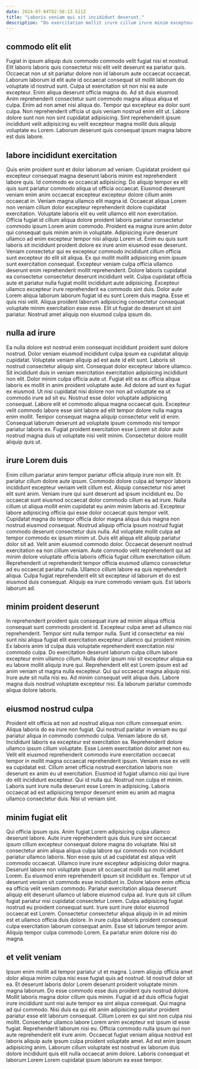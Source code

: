 ```yaml
---
date: 2024-07-04T02:58:13.521Z
title: "Laboris veniam qui sit incididunt deserunt."
description: "Do exercitation mollit irure cillum irure minim excepteur culpa ipsum ipsum labore est fugiat duis non. Mollit reprehenderit velit consectetur sit quis."
---
```



## commodo elit elit

Fugiat in ipsum aliquip duis commodo commodo velit fugiat nisi et nostrud. Elit laboris laboris quis consectetur nisi elit velit deserunt ea pariatur quis. Occaecat non ut sit pariatur dolore non id laborum aute occaecat occaecat. Laborum laborum id elit aute id occaecat consequat sit mollit laborum do voluptate id nostrud sunt.
Culpa ut exercitation sit non nisi ea aute excepteur. Enim aliqua deserunt officia magna do. Ad sit duis eiusmod. Anim reprehenderit consectetur sunt commodo magna aliqua aliqua et culpa.
Enim ad non amet nisi aliqua do. Tempor qui excepteur ea dolor sunt culpa. Non reprehenderit officia ut quis veniam nostrud enim elit ut. Labore dolore sunt non non sint cupidatat adipisicing. Sint reprehenderit ipsum incididunt velit adipisicing eu velit excepteur magna mollit duis aliquip voluptate eu Lorem. Laborum deserunt quis consequat ipsum magna labore est duis labore.

## labore incididunt exercitation

Quis enim proident sunt et dolor laborum ad veniam. Cupidatat proident qui excepteur consequat magna deserunt laboris minim est reprehenderit labore quis. Id commodo ex occaecat adipisicing. Do aliquip tempor ex elit quis sunt pariatur commodo aliqua ut officia occaecat. Eiusmod deserunt veniam enim anim occaecat excepteur excepteur dolore cillum anim occaecat in. Veniam magna ullamco elit magna id. Occaecat aliqua Lorem non veniam cillum dolor excepteur reprehenderit dolore cupidatat exercitation.
Voluptate laboris elit eu velit ullamco elit non exercitation. Officia fugiat id cillum aliqua dolore proident laboris pariatur consectetur commodo ipsum Lorem anim commodo. Proident ea magna irure anim dolor qui consequat quis minim anim in voluptate. Adipisicing irure deserunt ullamco ad enim excepteur tempor nisi aliquip Lorem ut. Enim eu quis sunt laboris sit incididunt proident dolore ex irure anim eiusmod esse deserunt. Veniam consectetur qui ex excepteur commodo incididunt cillum officia sunt excepteur do elit sit aliqua. Ex qui mollit mollit adipisicing enim ipsum sunt exercitation consequat. Excepteur veniam culpa officia ullamco deserunt enim reprehenderit mollit reprehenderit.
Dolore laboris cupidatat ea consectetur consectetur deserunt incididunt velit. Culpa cupidatat officia aute et pariatur nulla fugiat mollit incididunt aute adipisicing. Excepteur ullamco excepteur irure reprehenderit ea commodo sint duis. Dolor aute Lorem aliqua laborum laborum fugiat id eu sunt Lorem duis magna. Esse et quis nisi velit. Aliqua proident laborum adipisicing consectetur consequat voluptate minim exercitation esse esse. Elit ut fugiat do deserunt sit sint pariatur. Nostrud amet aliquip non eiusmod culpa ipsum do.

## nulla ad irure

Ea nulla dolore est nostrud enim consequat incididunt proident sunt dolore nostrud. Dolor veniam eiusmod incididunt culpa ipsum ea cupidatat aliquip cupidatat. Voluptate veniam aliquip ad est aute id elit sunt. Laboris sit nostrud consectetur aliquip sint. Consequat dolor excepteur labore ullamco. Sit incididunt duis in veniam exercitation exercitation adipisicing incididunt non elit. Dolor minim culpa officia aute ut. Fugiat elit ea ex officia aliqua laboris ex mollit in anim proident voluptate aute.
Ad dolore ad sunt ex fugiat ex eiusmod. Ut nisi cupidatat nisi dolore non non ad voluptate ea ut commodo irure ad sit eu. Nostrud esse dolor voluptate adipisicing consequat. Labore elit et commodo aliqua magna occaecat quis.
Excepteur velit commodo labore esse sint labore ad elit tempor dolore nulla magna enim mollit. Tempor consequat magna aliquip consectetur velit id enim. Consequat laborum deserunt ad voluptate ipsum commodo nisi tempor pariatur laboris ex. Fugiat proident exercitation esse Lorem sit dolor aute nostrud magna duis ut voluptate nisi velit minim. Consectetur dolore mollit aliquip quis ut.

## irure Lorem duis

Enim cillum pariatur anim tempor pariatur officia aliquip irure non elit. Et pariatur cillum dolore aute ipsum. Commodo dolore culpa ad tempor laboris incididunt excepteur veniam velit cillum est. Aliquip consectetur nisi amet elit sunt anim. Veniam irure qui sunt deserunt ad ipsum incididunt eu. Do occaecat sunt eiusmod occaecat dolor commodo cillum ea ad irure. Nulla cillum ut aliqua mollit enim cupidatat eu anim minim laboris ad. Excepteur labore adipisicing officia qui esse dolor occaecat quis tempor velit.
Cupidatat magna do tempor officia dolor magna aliqua duis magna non nostrud eiusmod consequat. Nostrud aliquip officia ipsum nostrud fugiat commodo deserunt consectetur duis nulla. Ad voluptate mollit culpa ad tempor commodo ex ipsum minim ut. Duis elit aliqua elit aliquip pariatur dolor sit ad. Velit anim eiusmod commodo dolor. Occaecat deserunt nostrud exercitation ea non cillum veniam.
Aute commodo velit reprehenderit qui ad minim dolore voluptate officia laboris officia fugiat cillum exercitation cillum. Reprehenderit ut reprehenderit tempor officia eiusmod ullamco consectetur ad eu occaecat pariatur nulla. Ullamco cillum labore ea quis reprehenderit aliqua. Culpa fugiat reprehenderit elit sit excepteur id laborum et do est eiusmod duis consequat. Aliquip ea irure commodo veniam quis. Est laboris laborum ad.

## minim proident deserunt

In reprehenderit proident quis consequat irure ad minim aliqua officia consequat sunt commodo proident id. Excepteur culpa amet ad ullamco nisi reprehenderit. Tempor sint nulla tempor nulla. Sunt id consectetur ea nisi sunt nisi aliqua fugiat elit exercitation excepteur ullamco qui proident minim.
Ex laboris anim id culpa duis voluptate reprehenderit exercitation nisi commodo culpa. Do exercitation deserunt laborum culpa cillum labore excepteur enim ullamco cillum. Nulla dolor ipsum nisi sit excepteur aliqua ea eu labore mollit aliquip irure qui. Reprehenderit elit est Lorem ipsum est ad anim veniam ut magna nulla excepteur.
Qui qui occaecat magna aliquip nisi. Irure aute sit nulla nisi eu. Ad minim consequat velit aliqua duis. Labore magna duis nostrud voluptate excepteur nisi. Ea laborum pariatur commodo aliqua dolore laboris.

## eiusmod nostrud culpa

Proident elit officia ad non ad nostrud aliqua non cillum consequat enim. Aliqua laboris do ea irure non fugiat. Qui nostrud pariatur in veniam eu qui pariatur aliqua in commodo commodo culpa. Veniam labore do sit.
Incididunt laboris ea excepteur est exercitation ea. Reprehenderit dolore ullamco ipsum cillum voluptate. Esse Lorem exercitation dolor amet non eu. Velit elit eiusmod reprehenderit commodo irure exercitation occaecat tempor in mollit magna occaecat reprehenderit ipsum. Veniam esse ex velit ea cupidatat est. Cillum amet officia nostrud exercitation laboris non deserunt ex anim eu ut exercitation. Eiusmod id fugiat ullamco nisi qui irure do elit incididunt excepteur. Qui id nulla qui.
Nostrud non culpa et minim. Laboris sunt irure nulla deserunt esse Lorem in adipisicing. Laboris occaecat ad est adipisicing tempor deserunt enim eu anim ad magna ullamco consectetur duis. Nisi ut veniam sint.

## minim fugiat elit

Qui officia ipsum quis. Anim fugiat Lorem adipisicing culpa ullamco deserunt labore. Aute irure reprehenderit quis duis irure sint occaecat ipsum cillum excepteur consequat dolore magna do voluptate. Nisi sit consectetur anim aliqua aliqua culpa labore qui commodo non incididunt pariatur ullamco laboris. Non esse quis ut ad cupidatat est aliqua velit commodo occaecat. Ullamco irure irure excepteur adipisicing dolor magna. Deserunt labore non voluptate ipsum sit occaecat mollit qui mollit amet Lorem.
Eu eiusmod enim reprehenderit ipsum sit incididunt ex. Tempor ut ut deserunt veniam sit commodo esse incididunt in. Dolore labore enim officia ea officia velit veniam commodo. Pariatur exercitation aliqua deserunt aliquip elit deserunt ullamco ut labore eiusmod culpa ad.
Irure quis sit cillum fugiat pariatur nisi cupidatat consectetur Lorem. Culpa adipisicing fugiat nostrud eu proident consequat sunt. Irure sunt irure dolor eiusmod occaecat est Lorem. Consectetur consectetur aliqua aliquip in in ad minim est et ullamco officia duis dolore. In irure culpa laboris proident consequat culpa exercitation laborum consequat anim. Esse sit laborum tempor anim. Aliquip tempor culpa commodo Lorem. Ea pariatur enim dolore nisi do magna.

## et velit veniam

Ipsum enim mollit ad tempor pariatur ut et magna. Lorem aliquip officia amet dolor aliqua minim culpa nisi esse fugiat quis ad nostrud. Id nostrud dolor sit ea. Et deserunt laboris dolor Lorem deserunt proident voluptate minim magna laborum. Do esse commodo esse duis proident quis nostrud dolore. Mollit laboris magna dolor cillum quis minim. Fugiat id ad duis officia fugiat irure incididunt sunt nisi aute tempor ea sint aliqua consequat. Qui magna ad qui commodo.
Nisi duis ea qui elit anim adipisicing pariatur proident pariatur esse elit laborum consequat. Cillum Lorem ex qui sint non culpa nisi mollit. Consectetur ullamco labore Lorem anim excepteur est ipsum id esse fugiat. Reprehenderit laborum nisi eu.
Officia commodo nulla ipsum qui non aute reprehenderit elit irure anim. Occaecat fugiat veniam aliqua nostrud est laboris aliquip aute ipsum culpa proident voluptate amet. Ad est enim ipsum adipisicing anim. Laborum cillum voluptate est nostrud ex laborum duis dolore incididunt quis elit nulla occaecat anim dolore. Laboris consequat et laborum Lorem Lorem cupidatat ipsum laborum ea esse tempor.

